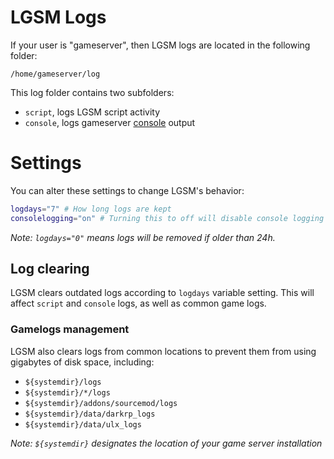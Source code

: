# LGSM Logs

If your user is "gameserver", then LGSM logs are located in the following folder:

`/home/gameserver/log`  

This log folder contains two subfolders:  
* `script`, logs LGSM script activity
* `console`, logs gameserver [console](https://github.com/GameServerManagers/LinuxGSM/wiki/Console) output

# Settings

You can alter these settings to change LGSM's behavior:  

```bash
logdays="7" # How long logs are kept
consolelogging="on" # Turning this to off will disable console logging
````

_Note: `logdays="0"` means logs will be removed if older than 24h._

## Log clearing
LGSM clears outdated logs according to `logdays` variable setting. This will affect `script` and `console` logs, as well as common game logs.


### Gamelogs management

LGSM also clears logs from common locations to prevent them from using gigabytes of disk space, including:  
* `${systemdir}/logs`
* `${systemdir}/*/logs`
* `${systemdir}/addons/sourcemod/logs`
* `${systemdir}/data/darkrp_logs `
* `${systemdir}/data/ulx_logs`

_Note: `${systemdir}` designates the location of your game server installation_